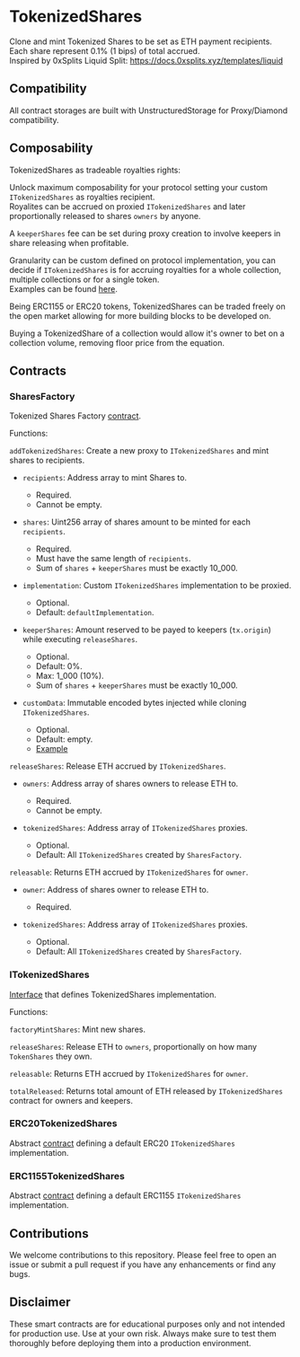# TokenizedShares
Clone and mint Tokenized Shares to be set as ETH payment recipients. Each share represent 0.1% (1 bips) of total accrued.  
Inspired by 0xSplits Liquid Split: https://docs.0xsplits.xyz/templates/liquid



## Compatibility
All contract storages are built with UnstructuredStorage for Proxy/Diamond compatibility.



## Composability
TokenizedShares as tradeable royalties rights:  

Unlock maximum composability for your protocol setting your custom `ITokenizedShares` as royalties recipient.  
Royalites can be accrued on proxied `ITokenizedShares` and later proportionally released to shares `owners` by anyone.  

A `keeperShares` fee can be set during proxy creation to involve keepers in share releasing when profitable.

Granularity can be custom defined on protocol implementation, you can decide if `ITokenizedShares` is for accruing royalties for a whole collection, multiple collections or for a single token.  
Examples can be found [here](https://github.com/eldief/TokenizedShares/tree/main/src/examples). 

Being ERC1155 or ERC20 tokens, TokenizedShares can be traded freely on the open market allowing for more building blocks to be developed on.  

Buying a TokenizedShare of a collection would allow it's owner to bet on a collection volume, removing floor price from the equation.



## Contracts

### SharesFactory 
  Tokenized Shares Factory [contract](https://github.com/eldief/TokenizedShares/blob/main/src/SharesFactory.sol).  
  
  Functions: 

  `addTokenizedShares`: Create a new proxy to `ITokenizedShares` and mint shares to recipients.
  - `recipients`: Address array to mint Shares to.
    - Required.
    - Cannot be empty.

  - `shares`: Uint256 array of shares amount to be minted for each `recipients`.
    - Required.
    - Must have the same length of `recipients`.
    - Sum of `shares` + `keeperShares` must be exactly 10_000.

  - `implementation`: Custom `ITokenizedShares` implementation to be proxied.
    - Optional. 
    - Default: `defaultImplementation`.

  - `keeperShares`: Amount reserved to be payed to keepers (`tx.origin`) while executing `releaseShares`. 
    - Optional. 
    - Default: 0%. 
    - Max: 1_000 (10%).
    - Sum of `shares` + `keeperShares` must be exactly 10_000.

  - `customData`: Immutable encoded bytes injected while cloning `ITokenizedShares`.
    - Optional. 
    - Default: empty.
    - [Example](https://github.com/eldief/TokenizedShares/blob/main/src/mocks/ERC1155TokenSharesMock.sol)

  `releaseShares`: Release ETH accrued by `ITokenizedShares`.
  - `owners`: Address array of shares owners to release ETH to.
    - Required.
    - Cannot be empty.

  - `tokenizedShares`: Address array of `ITokenizedShares` proxies.
    - Optional.
    - Default: All `ITokenizedShares` created by `SharesFactory`.

  `releasable`: Returns ETH accrued by `ITokenizedShares` for `owner`.
  - `owner`: Address of shares owner to release ETH to.
    - Required.

  - `tokenizedShares`: Address array of `ITokenizedShares` proxies.
    - Optional.
    - Default: All `ITokenizedShares` created by `SharesFactory`.


### ITokenizedShares 
  [Interface](https://github.com/eldief/TokenizedShares/blob/main/src/interfaces/ITokenizedShares.sol) that defines TokenizedShares implementation.  
  
  Functions:
  
  `factoryMintShares`: Mint new shares. 
 
  `releaseShares`: Release ETH to `owners`, proportionally on how many `TokenShares` they own.  
  
  `releasable`: Returns ETH accrued by `ITokenizedShares` for `owner`.  
  
  `totalReleased`: Returns total amount of ETH released by `ITokenizedShares` contract for owners and keepers.  


### ERC20TokenizedShares
  Abstract [contract](https://github.com/eldief/TokenizedShares/blob/main/src/ERC20TokenizedShares.sol) defining a default ERC20 `ITokenizedShares` implementation.


### ERC1155TokenizedShares
  Abstract [contract](https://github.com/eldief/TokenizedShares/blob/main/src/ERC1155TokenizedShares.sol) defining a default ERC1155 `ITokenizedShares` implementation.



## Contributions
We welcome contributions to this repository. Please feel free to open an issue or submit a pull request if you have any enhancements or find any bugs.



## Disclaimer
These smart contracts are for educational purposes only and not intended for production use. Use at your own risk. Always make sure to test them thoroughly before deploying them into a production environment.

